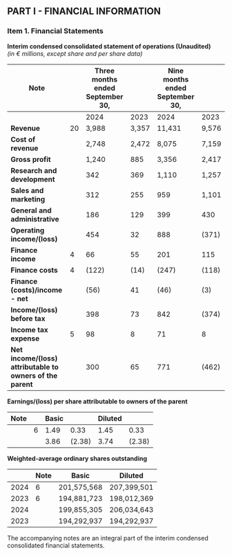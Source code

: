 ## PART I - FINANCIAL INFORMATION

### Item 1. Financial Statements

**Interim condensed consolidated statement of operations (Unaudited)**  
_(in € millions, except share and per share data)_

| Note | | Three months ended September 30, | | Nine months ended September 30, | |
|------|--|------------------------------|---|-------------------------------|---|
|      |  | 2024                         | 2023 | 2024                          | 2023 |
|**Revenue**| 20 | 3,988 | 3,357 | 11,431 | 9,576 |
|**Cost of revenue**| | 2,748 | 2,472 | 8,075 | 7,159 |
|**Gross profit**| | 1,240 | 885 | 3,356 | 2,417 |
|**Research and development**| | 342 | 369 | 1,110 | 1,257 |
|**Sales and marketing**| | 312 | 255 | 959 | 1,101 |
|**General and administrative**| | 186 | 129 | 399 | 430 |
|**Operating income/(loss)**| | 454 | 32 | 888 | (371) |
|**Finance income**| 4 | 66 | 55 | 201 | 115 |
|**Finance costs**| 4 | (122) | (14) | (247) | (118) |
|**Finance (costs)/income - net**| | (56) | 41 | (46) | (3) |
|**Income/(loss) before tax**| | 398 | 73 | 842 | (374) |
|**Income tax expense**| 5 | 98 | 8 | 71 | 8 |
|**Net income/(loss) attributable to owners of the parent**| | 300 | 65 | 771 | (462) |

**Earnings/(loss) per share attributable to owners of the parent**

| Note | | Basic | | Diluted | |
|------|--|-------|-|--------|-|
| | 6 | 1.49 | 0.33 | 1.45 | 0.33 |
| | | 3.86 | (2.38) | 3.74 | (2.38) |

**Weighted-average ordinary shares outstanding**

|  | Note | Basic  | Diluted |
|---|------|--------|---------|
|2024 | 6 | 201,575,568 | 207,399,501 |
|2023 | 6 | 194,881,723 | 198,012,369 |
|2024 |  | 199,855,305 | 206,034,643 |
|2023 |  | 194,292,937 | 194,292,937 |

The accompanying notes are an integral part of the interim condensed consolidated financial statements.